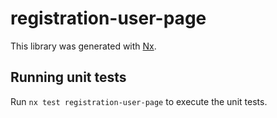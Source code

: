 # registration-user-page

This library was generated with [Nx](https://nx.dev).

## Running unit tests

Run `nx test registration-user-page` to execute the unit tests.
